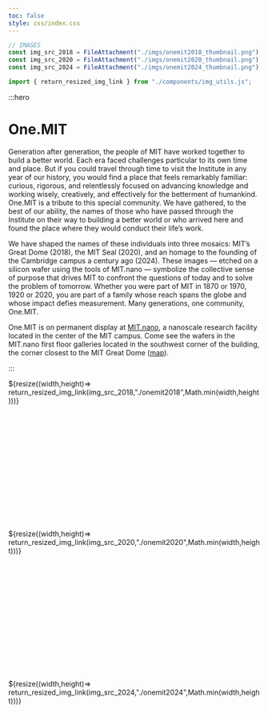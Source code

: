 ```yaml
---
toc: false
style: css/index.css
---
```


```js
// IMAGES
const img_src_2018 = FileAttachment("./imgs/onemit2018_thumbnail.png").href;
const img_src_2020 = FileAttachment("./imgs/onemit2020_thumbnail.png").href;
const img_src_2024 = FileAttachment("./imgs/onemit2024_thumbnail.png").href;

import { return_resized_img_link } from "./components/img_utils.js";
```

:::hero

# One.MIT

Generation after generation, the people of MIT have worked together to build a better world.
Each era faced challenges particular to its own time and place.
But if you could travel through time to visit the Institute in any year of our history, you would find a place that feels remarkably familiar: curious, rigorous, and relentlessly focused on advancing knowledge and working wisely, creatively, and effectively for the betterment of humankind.
One.MIT is a tribute to this special community.
We have gathered, to the best of our ability, the names of those who have passed through the Institute on their way to building a better world or who arrived here and found the place where they would conduct their life’s work.

We have shaped the names of these individuals into three mosaics: MIT’s Great Dome (2018), the MIT Seal (2020), and an homage to the founding of the Cambridge campus a century ago (2024).
These images &mdash; etched on a silicon wafer using the tools of MIT.nano &mdash; symbolize the collective sense of purpose that drives MIT to confront the questions of today and to solve the problem of tomorrow.
Whether you were part of MIT in 1870 or 1970, 1920 or 2020, you are part of a family whose reach spans the globe and whose impact defies measurement.
Many generations, one community, One.MIT.

One.MIT is on permanent display at [MIT.nano](https://mitnano.mit.edu), a nanoscale research facility located in the center of the MIT campus.
Come see the wafers in the MIT.nano first floor galleries located in the southwest corner of the building, the corner closest to the MIT Great Dome ([map](https://whereis.mit.edu/?go=12)).

:::

<div class="grid grid-cols-3" style="grid-auto-rows: auto;">
  <div class="img-container" style="min-height:300px;">
    ${resize((width,height)=> return_resized_img_link(img_src_2018,"./onemit2018",Math.min(width,height)))}
  </div>
  <div class="img-container" style="min-height:300px;">
    ${resize((width,height)=> return_resized_img_link(img_src_2020,"./onemit2020",Math.min(width,height)))}
  </div>
  <div class="img-container" style="min-height:300px;">
    ${resize((width,height)=> return_resized_img_link(img_src_2024,"./onemit2024",Math.min(width,height)))}
  </div>
</div>
